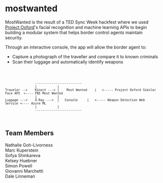 # mostwanted
MostWanted is the result of a TED Sync Week hackfest where we used <a target="_blank" href="https://www.projectoxford.ai/">Project Oxford</a>'s facial recognition and machine learning APIs to begin building a modular system that helps border control agents maintain security. 
<p>
Through an interactive console, the app will allow the border agent to:
<ul>
<li>Capture a photograph of the traveller and compare it to known criminals
<li>Scan their luggage and automatically identify weapons
</ul>

<p>
<code>

					-------------------------
					|			|	
	Traveler --> 	Kinect --->	|    Most Wanted	|	<----- Project Oxford Similar Face API	<---- FBI Most Wanted
					|			|
	Luggage --->	X-Ray --->	|	Console		|	<----- Weapon Detection Web Service	<---- Azure ML
					|			|					
					-------------------------
</code>

<h2>Team Members</h2>
Nathalie Goh-Livorness<br>
Marc Kuperstein<br>
Sofya Shinkareva<br>
Kelsey Huebner<br>
Simon Powell<br>
Giovanni Marchetti<br>
Dale Linneman<br>


